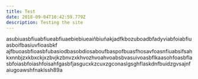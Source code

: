 ```yaml
---
title: Test
date: 2018-09-04T10:42:59.779Z
description: Testing the site
---
```

asubiuasbfiuabfiueabfiuaebiebiueaiñbiuñakjadfkbozuboadbfadyviabfoiabfiuasboifbasiuvfioasbkf ajfbuoasbfioasbfubasiodbasobdiosaboufbaspofbuasfhosavfoasnfiuabsifsahkxnnbjzxkbxckjxzbvjkzbnvzxkhvozhvoahvoabsbvasuivoasbflkaasohfoasbflasbfoiasbfoiashfoisahfgasbfjasgucxkzcuxzgconaslgsghflaskdnfbuidzgvsajnfaiugoawshfnaklssh89a
